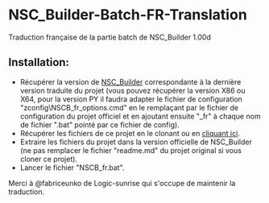 # NSC_Builder-Batch-FR-Translation
Traduction française de la partie batch de NSC_Builder 1.00d

## Installation:

* Récupérer la version de <a target="_blank" href="https://github.com/julesontheroad/NSC_BUILDER/releases">NSC_Builder</a> correspondante à la dernière version traduite du projet (vous pouvez récupérer la version X86 ou X64, pour la version PY il faudra adapter le fichier de configuration "zconfig\NSCB_fr_options.cmd" en le remplaçant par le fichier de configuration du projet officiel et en ajoutant ensuite "_fr" à chaque nom de fichier ".bat" pointé par ce fichier de config).
* Récupérer les fichiers de ce projet en le clonant ou en <a href="https://github.com/shadow2560/NSC_Builder-Batch-FR-Translation/archive/master.zip">cliquant ici</a>.
* Extraire les fichiers du projet dans la version officielle de NSC_Builder (ne pas remplacer le fichier "readme.md" du projet original si vous cloner ce projet).
* Lancer le fichier "NSCB_fr.bat".

Merci à @fabriceunko de Logic-sunrise qui s'occupe de maintenir la traduction.